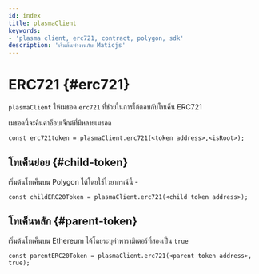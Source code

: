 ```yaml
---
id: index
title: plasmaClient
keywords:
- 'plasma client, erc721, contract, polygon, sdk'
description: 'เริ่มต้นทำงานกับ Maticjs'
---
```


# ERC721 {#erc721}

`plasmaClient` ให้เมธอด `erc721` ที่ช่วยในการโต้ตอบกับโทเค็น ERC721

เมธอดนี้จะคืนค่าอ็อบเจ็กต์ที่มีหลายเมธอด

```
const erc721token = plasmaClient.erc721(<token address>,<isRoot>);
```

## โทเค็นย่อย {#child-token}

เริ่มต้นโทเค็นบน Polygon ได้โดยใช้ไวยากรณ์นี้ -

```
const childERC20Token = plasmaClient.erc721(<child token address>);
```

## โทเค็นหลัก {#parent-token}

เริ่มต้นโทเค็นบน Ethereum ได้โดยระบุค่าพารามิเตอร์ที่สองเป็น `true`

```
const parentERC20Token = plasmaClient.erc721(<parent token address>, true);
```
